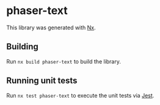 # phaser-text

This library was generated with [Nx](https://nx.dev).

## Building

Run `nx build phaser-text` to build the library.

## Running unit tests

Run `nx test phaser-text` to execute the unit tests via [Jest](https://jestjs.io).
